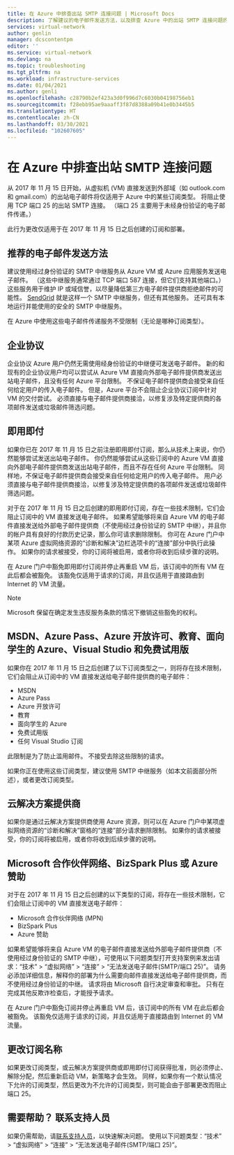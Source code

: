 ```yaml
---
title: 在 Azure 中排查出站 SMTP 连接问题 | Microsoft Docs
description: 了解建议的电子邮件发送方法，以及排查 Azure 中的出站 SMTP 连接问题的方法。
services: virtual-network
author: genlin
manager: dcscontentpm
editor: ''
ms.service: virtual-network
ms.devlang: na
ms.topic: troubleshooting
ms.tgt_pltfrm: na
ms.workload: infrastructure-services
ms.date: 01/04/2021
ms.author: genli
ms.openlocfilehash: c28790b2ef423a3d0f996d7c6030b04198756eb1
ms.sourcegitcommit: f28ebb95ae9aaaff3f87d8388a09b41e0b3445b5
ms.translationtype: HT
ms.contentlocale: zh-CN
ms.lasthandoff: 03/30/2021
ms.locfileid: "102607605"
---
```

# <a name="troubleshoot-outbound-smtp-connectivity-problems-in-azure"></a>在 Azure 中排查出站 SMTP 连接问题

从 2017 年 11 月 15 日开始，从虚拟机 (VM) 直接发送到外部域（如 outlook.com 和 gmail.com）的出站电子邮件将仅适用于 Azure 中的某些订阅类型。 将阻止使用 TCP 端口 25 的出站 SMTP 连接。 （端口 25 主要用于未经身份验证的电子邮件传递。）

此行为更改仅适用于在 2017 年 11 月 15 日之后创建的订阅和部署。

## <a name="recommended-method-of-sending-email"></a>推荐的电子邮件发送方法

建议使用经过身份验证的 SMTP 中继服务从 Azure VM 或 Azure 应用服务发送电子邮件。 （这些中继服务通常通过 TCP 端口 587 连接，但它们支持其他端口。）这些服务用于维护 IP 或域信誉，以尽量降低第三方电子邮件提供商拒绝邮件的可能性。 [SendGrid](https://sendgrid.com/partners/azure/) 就是这样一个 SMTP 中继服务，但还有其他服务。 还可具有本地运行并能使用的安全的 SMTP 中继服务。

在 Azure 中使用这些电子邮件传递服务不受限制（无论是哪种订阅类型）。

## <a name="enterprise-agreement"></a>企业协议

企业协议 Azure 用户仍然无需使用经身份验证的中继便可发送电子邮件。 新的和现有的企业协议用户均可以尝试从 Azure VM 直接向外部电子邮件提供商发送出站电子邮件，且没有任何 Azure 平台限制。 不保证电子邮件提供商会接受来自任何给定用户的传入电子邮件。 但是，Azure 平台不会阻止企业协议订阅中针对 VM 的交付尝试。 必须直接与电子邮件提供商接洽，以修复涉及特定提供商的各项邮件发送或垃圾邮件筛选问题。

## <a name="pay-as-you-go"></a>即用即付

如果你已在 2017 年 11 月 15 日之前注册即用即付订阅，那么从技术上来说，你仍然能够尝试发送出站电子邮件。 你仍然能够尝试从这些订阅中的 Azure VM 直接向外部电子邮件提供商发送出站电子邮件，而且不存在任何 Azure 平台限制。 同样地，不保证电子邮件提供商会接受来自任何给定用户的传入电子邮件。 用户必须直接与电子邮件提供商接洽，以修复涉及特定提供商的各项邮件发送或垃圾邮件筛选问题。

对于在 2017 年 11 月 15 日之后创建的即用即付订阅，存在一些技术限制，它们会阻止订阅中的 VM 直接发送电子邮件。 如果希望能够将来自 Azure VM 的电子邮件直接发送给外部电子邮件提供商（不使用经过身份验证的 SMTP 中继），并且你的帐户具有良好的付款历史记录，那么你可请求删除限制。 你可在 Azure 门户中某项 Azure 虚拟网络资源的“诊断和解决”边栏选项卡的“连接”部分中执行此操作。 如果你的请求被接受，你的订阅将被启用，或者你将收到后续步骤的说明。 

在 Azure 门户中豁免即用即付订阅并停止再重启 VM 后，该订阅中的所有 VM 在此后都会被豁免。 该豁免仅适用于请求的订阅，并且仅适用于直接路由到 Internet 的 VM 流量。

> [!NOTE]
> Microsoft 保留在确定发生违反服务条款的情况下撤销这些豁免的权利。

## <a name="msdn-azure-pass-azure-in-open-education-azure-for-students-visual-studio-and-free-trial"></a>MSDN、Azure Pass、Azure 开放许可、教育、面向学生的 Azure、Visual Studio 和免费试用版

如果你在 2017 年 11 月 15 日之后创建了以下订阅类型之一，则将存在技术限制，它们会阻止从订阅中的 VM 直接发送给电子邮件提供商的电子邮件：
- MSDN
- Azure Pass
- Azure 开放许可
- 教育
- 面向学生的 Azure
- 免费试用版
- 任何 Visual Studio 订阅  

此限制是为了防止滥用邮件。 不接受去除这些限制的请求。

如果你正在使用这些订阅类型，建议使用 SMTP 中继服务（如本文前面部分所述），或者更改订阅类型。

## <a name="cloud-solution-provider"></a>云解决方案提供商

如果你是通过云解决方案提供商使用 Azure 资源，则可以在 Azure 门户中某项虚拟网络资源的“诊断和解决”窗格的“连接”部分请求删除限制。 如果你的请求被接受，你的订阅将被启用，或者你将收到后续步骤的说明。

## <a name="microsoft-partner-network-bizspark-plus-or-azure-sponsorship"></a>Microsoft 合作伙伴网络、BizSpark Plus 或 Azure 赞助

对于在 2017 年 11 月 15 日之后创建的以下类型的订阅，将存在一些技术限制，它们会阻止订阅中的 VM 直接发送电子邮件：

- Microsoft 合作伙伴网络 (MPN)
- BizSpark Plus
- Azure 赞助

如果希望能够将来自 Azure VM 的电子邮件直接发送给外部电子邮件提供商（不使用经过身份验证的 SMTP 中继），可使用以下问题类型打开支持案例来发出请求：“技术” > “虚拟网络” > “连接” > “无法发送电子邮件(SMTP/端口 25)”。 请务必添加详细信息，解释你的部署为什么需要向邮件直接发送给电子邮件提供商，而不使用经过身份验证的中继。 请求将由 Microsoft 自行决定审查和审批。 只有在完成其他反欺诈检查后，才能授予请求。 

在 Azure 门户中豁免订阅并停止再重启 VM 后，该订阅中的所有 VM 在此后都会被豁免。 该豁免仅适用于请求的订阅，并且仅适用于直接路由到 Internet 的 VM 流量。

## <a name="changing-subscription-type"></a>更改订阅名称

如果更改订阅类型，或云解决方案提供商或即用即付订阅获得批准，则必须停止、解除分配，然后重新启动 VM，新策略才会生效。 同样，如果你有一个默认情况下允许的订阅类型，然后更改为不允许的订阅类型，则可能会由于部署更改而阻止端口 25。

## <a name="need-help-contact-support"></a>需要帮助？ 联系支持人员

如果仍需帮助，请[联系支持人员](https://portal.azure.com/?#blade/Microsoft_Azure_Support/HelpAndSupportBlade)，以快速解决问题。 使用以下问题类型：“技术” > “虚拟网络” > “连接” > “无法发送电子邮件(SMTP/端口 25)”。
